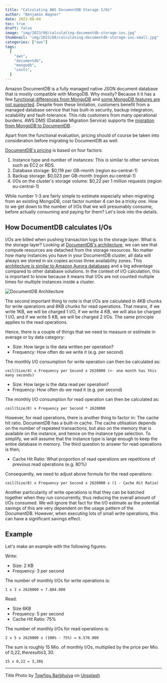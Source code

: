 ```yaml
---
title: "Calculating AWS DocumentDB Storage I/Os"
author: "Benjamin Wagner"
date: 2023-08-04
toc: true
draft: false
image: "img/2023/08/calculating-documentdb-storage-ios.jpg"
thumbnail: "img/2023/08/calculating-documentdb-storage-ios-small.jpg"
categories: ["aws"]
tags:
  [
    "aws",
    "documentdb",
    "mongodb",
    "costs",
  ]
---
```


Amazon DocumentDB is a fully managed native JSON document database that is mostly compatible with MongoDB. Why mostly? Because it it has a few [functional differences from MongoDB](https://docs.aws.amazon.com/documentdb/latest/developerguide/functional-differences.html) and [some MongoDB features are not supported](https://docs.aws.amazon.com/documentdb/latest/developerguide/compatibility.html). Despite from these limitation, customers benefit from a managed database service that has built-in security, backup integration, scalability and fault-tolerance. This rids customers from many operational burdens. AWS DMS (Database Migration Service) supports the [migration from MongoDB to DocumentDB](https://docs.aws.amazon.com/dms/latest/userguide/CHAP_Target.DynamoDB.html).

Apart from the functional evaluation, pricing should of course be taken into consideration before migrating to DocumentDB as well. 

<!--more-->

[DocumentDB's pricing](https://aws.amazon.com/documentdb/pricing/) is based on four factors:
1. Instance type and number of instances: This is similar to other services such as EC2 or RDS.
2. Database storage: $0,119 per GB-month (region eu-central-1)
3. Backup storage: $0,023 per GB-month (region eu-central-1)
4. I/Os on the cluster's storage volume: $0,22 per 1 million requests (region eu-central-1)

While number 1-3 are fairly simple to estimate especially when migrating from an existing MongoDB, cost factor number 4 can be a tricky one. How to we get down to the number of I/Os that we will presumably consume, before actually consuming and paying for them? Let's look into the details.

## How DocumentDB calculates I/Os

I/Os are billed when pushing transaction logs to the storage layer. What is the storage layer? Looking at [DocumentDB's architecture](https://docs.aws.amazon.com/whitepapers/latest/get-started-documentdb/amazon-documentdb-architecture.html), we can see that compute resources are detached from the storage resources. No matter how many instances you have in your DocumentDB cluster, all data will always we stored in six copies across three availability zones. This [architecture is similar to Amazon Aurora databases](https://aws.amazon.com/blogs/database/introducing-the-aurora-storage-engine/) and a big advantage compared to other database solutions. In the context of I/O calculation, this is important to know because it means that I/Os are not counted multiple times for multiple instances inside a cluster.

![DocumentDB Architecture](/img/2023/08/documentdb-architecture.png)

The second important thing to note is that I/Os are calculated in 4KB chunks for write operations and 8KB chunks for read operations. That means, if we write 1KB, we will be charged 1 I/O, if we write 4 KB, we will also be charged 1 I/O, and if we write 5 KB, we will be charged 2 I/Os. The same principle applies to the read operations.

Hence, there is a couple of things that we need to measure or estimate in average or by data category:

* Size: How large is the data written per operation?
* Frequency: How often do we write it (e.g. per second)

The monthly I/O consumption for write operation can then be calculated as:
```
ceil(Size/4) x Frequency per Second x 2628000 (<- one month has this many seconds)
```

* Size: How large is the data read per operation?
* Frequency: How often do we read it (e.g. per second)

The monthly I/O consumption for read operation can then be calculated as:
```
ceil(Size/8) x Frequency per Second * 2628000
```

However, for read operations, there is another thing to factor in: The cache hit ratio. DocumentDB has a built-in cache. The cache utilisation depends on the number of repeated transactions, but also on the memory that is available on the instance, and hence on the instance type selection. To simplify, we will assume that the instance type is large enough to keep the entire database in memory. The third question to answer for read operations is then;

* Cache Hit Ratio: What proportion of read operations are repetitions of previous read operations (e.g. 80%)

Consequently, we need to adjust above formula for the read operations:

```
ceil(Size/8) x Frequency per Second x 2628000 x (1 - Cache Hit Ratio)
```

Another particularity of write operations is that they can be batched together when they run concurrently, thus reducing the overall amount of I/Os consumed. We will ignore that fact for the I/O estimate as the potential savings of this are very dependent on the usage pattern of the DocumentDB. However, when executing lots of small write operations, this can have a significant savings effect.

## Example

Let's make an example with the following figures:

Write:
* Size: 2 KB
* Frequency: 3 per second

The number of monthly I/Os for write operations is:
```
1 x 3 x 2628000 = 7.884.000
```

Read:
* Size 6KB
* Frequency: 5 per second
* Cache Hit Ratio: 75%

The number of monthly I/Os for read operations is:
```
2 x 5 x 2628000 x (100% - 75%) = 6.570.000
```

The sum is roughly 15 Mio. of monthly I/Os, multiplied by the price per Mio. of 0,22$, the result is 3,30$.

```
15 x 0,22 = 3,30$
```

---

Title Photo by [Towfiqu Barbhuiya](https://unsplash.com/@towfiqu999999) on [Unsplash](https://unsplash.com/photos/JhevWHCbVyw)